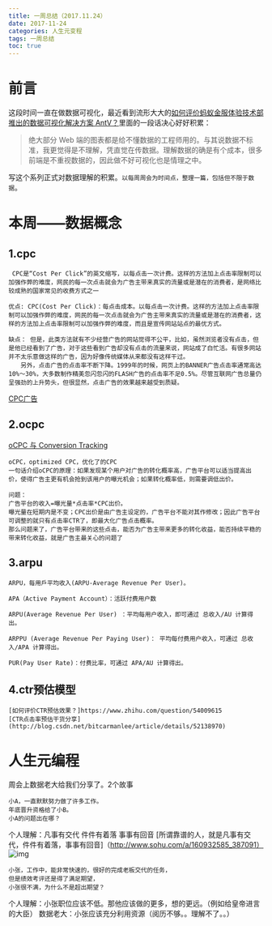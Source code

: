 ```yaml
---
title: 一周总结（2017.11.24）
date: 2017-11-24
categories: 人生元变程
tags: 一周总结
toc: true
---
```


# 前言

这段时间一直在做数据可视化，最近看到流形大大的[如何评价蚂蚁金服体验技术部推出的数据可视化解决方案 AntV？](https://www.zhihu.com/question/55622064/answer/264312768)里面的一段话决心好好积累：

> 绝大部分 Web 端的图表都是给不懂数据的工程师用的。与其说数据不标准，我更觉得是不理解，凭直觉在传数据。理解数据的确是有个成本，很多前端是不重视数据的，因此做不好可视化也是情理之中。

写这个系列正式对数据理解的积累。`以每周周会为时间点，整理一篇，包括但不限于数据`。

 # 本周——数据概念

 ## 1.cpc

```
 CPC是“Cost Per Click”的英文缩写，以每点击一次计费。这样的方法加上点击率限制可以加强作弊的难度，网民的每一次点击就会为广告主带来真实的流量或是潜在的消费者，是网络比较成熟的国家常见的收费方式之一
 
优点: CPC(Cost Per Click)：每点击成本。以每点击一次计费。这样的方法加上点击率限制可以加强作弊的难度，网民的每一次点击就会为广告主带来真实的流量或是潜在的消费者，这样的方法加上点击率限制可以加强作弊的难度，而且是宣传网站站点的最优方式。

缺点： 但是，此类方法就有不少经营广告的网站觉得不公平，比如，虽然浏览者没有点击，但是他已经看到了广告，对于这些看到广告却没有点击的流量来说，网站成了白忙活。有很多网站并不太乐意做这样的广告，因为好像传统媒体从来都没有这样干过。
　　另外，点击广告的点击率不断下降。1999年的时候，网页上的BANNER广告点击率通常高达10%～30%，大多数制作精美忽闪忽闪的FLASH广告的点击率不足0.5%。尽管互联网广告总量仍呈强劲的上升势头，但很显然，点击广告的效果越来越受到质疑。
```
[CPC广告](https://baike.baidu.com/item/CPC%E5%B9%BF%E5%91%8ACPC)

## 2.ocpc

[oCPC 与 Conversion Tracking](https://zhuanlan.zhihu.com/p/29101503)
```
oCPC，optimized CPC，优化了的CPC
一句话介绍oCPC的原理：如果发现某个用户对广告的转化概率高，广告平台可以适当提高出价，使得广告主更有机会抢到该用户的曝光机会；如果转化概率低，则需要调低出价。

问题： 
广告平台的收入=曝光量*点击率*CPC出价。
曝光量在短期内是不变；CPC出价是由广告主设定的，广告平台不能对其作修改；因此广告平台可调整的就只有点击率CTR了，即最大化广告点击概率。
那么问题来了，广告平台带来的这些点击，能否为广告主带来更多的转化收益，能否持续平稳的带来转化收益，就是广告主最关心的问题了

```

## 3.arpu

```
ARPU，每用戶平均收入(ARPU-Average Revenue Per User)。

APA（Active Payment Account）：活跃付费用户数

ARPU(Average Revenue Per User) ：平均每用户收入，即可通过 总收入/AU 计算得出。

ARPPU (Average Revenue Per Paying User)： 平均每付费用户收入，可通过 总收入/APA 计算得出。

PUR(Pay User Rate)：付费比率，可通过 APA/AU 计算得出。
```

## 4.ctr预估模型

```
[如何评价CTR预估效果？]https://www.zhihu.com/question/54009615
[CTR点击率预估干货分享](http://blog.csdn.net/bitcarmanlee/article/details/52138970)
```

# 人生元编程

周会上数据老大给我们分享了。2个故事

```
小A，一直默默努力做了许多工作。
年底晋升资格给了小B。
小A的问题出在哪？ 
```
个人理解：凡事有交代 件件有着落 事事有回音 
[所谓靠谱的人，就是凡事有交代，件件有着落，事事有回音]（http://www.sohu.com/a/160932585_387091）
![img](http://ou3alp906.bkt.clouddn.com/%E9%9D%A0%E8%B0%B1.jpg)

```
小张，工作中，能非常快速的，很好的完成老板交代的任务，
但是绩效考评还是得了满足期望，
小张很不满，为什么不是超出期望？
```
个人理解：小张职位应该不低。那他应该做的更多，想的更远。（例如给皇帝进言的大臣）
数据老大：小张应该充分利用资源（阅历不够。。理解不了。。）